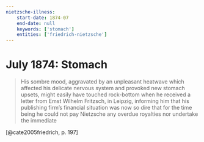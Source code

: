 ```yaml
---
nietzsche-illness:
    start-date: 1874-07
    end-date: null
    keywords: ['stomach']
    entities: ['friedrich-nietzsche']
---
```


# July 1874: Stomach

> His sombre mood, aggravated by an unpleasant heatwave which affected his
> delicate nervous system and provoked new stomach upsets, might easily have
> touched rock-bottom when he received a letter from Emst Wilhelm Fritzsch, in
> Leipzig, informing him that his publishing firm’s financial situation was now
> so dire that for the time being he could not pay Nietzsche any overdue
> royalties nor undertake the immediate

[@cate2005friedrich, p. 197]
